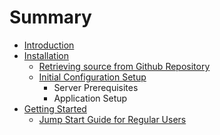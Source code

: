 # Summary

* [Introduction](Introduction.md)
* [Installation](ch1/installationmd.md)
   * [Retrieving source from Github Repository](ch1/ch1s1.md)
   * [Initial Configuration Setup](ch1/ch1s2.md)
       * Server Prerequisites
       * Application Setup
* [Getting Started](ch1/getting_started.md)
   * [Jump Start Guide for Regular Users](ch1/ch1s3.md)

